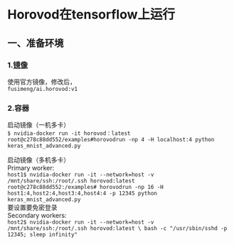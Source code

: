 # Horovod在tensorflow上运行   
## 一、准备环境  
### 1.[镜像](https://github.com/fusimeng/Docker)  
使用官方镜像，修改后，  
`fusimeng/ai.horovod:v1`    
### 2.容器   
启动镜像（一机多卡）  
`$ nvidia-docker run -it horovod：latest`  
`root@c278c88dd552/examples#horovodrun -np 4 -H localhost:4 python keras_mnist_advanced.py  `   

启动镜像（多机多卡）  
Primary worker:  
`host1$ nvidia-docker run -it --network=host -v /mnt/share/ssh:/root/.ssh horovod:latest`  
`root@c278c88dd552:/examples# horovodrun -np 16 -H host1:4,host2:4,host3:4,host4:4 -p 12345 python keras_mnist_advanced.py`  
要设置要免密登录  
Secondary workers:  
`host2$ nvidia-docker run -it --network=host -v /mnt/share/ssh:/root/.ssh horovod:latest \
    bash -c "/usr/sbin/sshd -p 12345; sleep infinity"`





